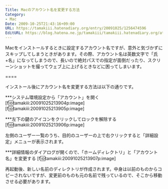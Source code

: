 ```yaml
---
Title: Macのアカウント名を変更する方法
Category:
- Mac
Date: 2009-10-25T21:43:16+09:00
URL: https://tamakiii.hatenadiary.org/entry/20091025/1256474596
EditURL: https://blog.hatena.ne.jp/tamakiii/tamakiii.hatenadiary.org/atom/entry/17680117127139082126
---
```


Macをインストールするときに設定するアカウント名ですが、意外と気づかずにスキップしてしまうときがあります。その際、アカウント名は英数文字で「氏+名」になってしまうので、長いので絶対パスでの指定が面倒だったり、スクリーンショットを撮ってウェブ上に上げるときなどに困ってしまいます。


====


インストール後にアカウント名を変更する方法は以下の通りです。


***システム環境設定から「アカウント」を開く
[f:id:tamakiii:20091025213904p:image]
[f:id:tamakiii:20091025213905p:image]


***左下の鍵のアイコンをクリックしてロックを解除する
[f:id:tamakiii:20091025213906p:image]

左側のユーザー一覧のうち、目的のユーザーの上で右クリックすると「詳細設定」メニューが表示されます。


***詳細情報のダイアログが開くので、「ホームディレクトリ」と「アカウント名」を変更する
[f:id:tamakiii:20091025213907p:image]


再起動後、新しい名前のディレクトリが作成されます。中身は以前のものからコピーされないですが、変更前のものも元の名前で残っているので、そこから移動させる必要があります。
